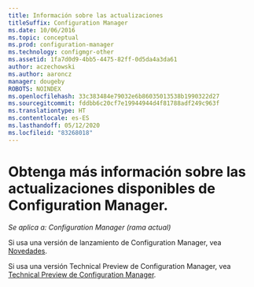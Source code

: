 ```yaml
---
title: Información sobre las actualizaciones
titleSuffix: Configuration Manager
ms.date: 10/06/2016
ms.topic: conceptual
ms.prod: configuration-manager
ms.technology: configmgr-other
ms.assetid: 1fa7d0d9-4bb5-4475-82ff-0d5da4a3da61
author: aczechowski
ms.author: aaroncz
manager: dougeby
ROBOTS: NOINDEX
ms.openlocfilehash: 33c383484e79032e6b86035013538b1990322d27
ms.sourcegitcommit: fddbb6c20cf7e19944944d4f81788adf249c963f
ms.translationtype: HT
ms.contentlocale: es-ES
ms.lasthandoff: 05/12/2020
ms.locfileid: "83268018"
---
```

# <a name="learn-more-about-available-updates-for-configuration-manager"></a>Obtenga más información sobre las actualizaciones disponibles de Configuration Manager.

*Se aplica a: Configuration Manager (rama actual)*

Si usa una versión de lanzamiento de Configuration Manager, vea [Novedades](../plan-design/changes/what-has-changed-from-configuration-manager-2012.md).

Si usa una versión Technical Preview de Configuration Manager, vea [Technical Preview de Configuration Manager](../get-started/technical-preview.md).
